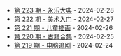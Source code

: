 * [第 223 期 - 永乐大典](https://day.tsq360.cf/posts/223-永乐大典) - 2024-02-28
* [第 222 期 - 美术入门](https://day.tsq360.cf/posts/222-美术入门) - 2024-02-27
* [第 221 期 - 儿童插画](https://day.tsq360.cf/posts/221-儿童插画) - 2024-02-26
* [第 220 期 - 古籍合集](https://day.tsq360.cf/posts/220-古籍合集) - 2024-02-25
* [第 219 期 - 电脑追剧](https://day.tsq360.cf/posts/219-电脑追剧) - 2024-02-24
